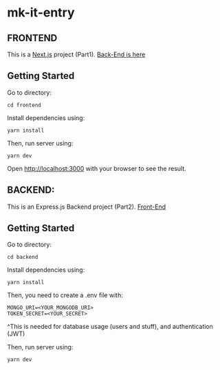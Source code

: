 ﻿# mk-it-entry

## FRONTEND

This is a [Next.js](https://nextjs.org/) project (Part1). [Back-End is here](https://github.com/peteriv9606/mk-entry-be)

## Getting Started

Go to directory:
```
cd frontend
```

Install dependencies using:

```
yarn install
```


Then, run server using:
```
yarn dev
```

Open [http://localhost:3000](http://localhost:3000) with your browser to see the result.



## BACKEND:
 
This is an Express.js Backend project (Part2). [Front-End](https://github.com/peteriv9606/mkit-entry-fe)

## Getting Started

Go to directory:
```
cd backend
```

Install dependencies using:

```
yarn install
```

Then, you need to create a .env file with:
```
MONGO_URI=<YOUR_MONGODB_URI>
TOKEN_SECRET=<YOUR_SECRET>
```

^This is needed for database usage (users and stuff), and authentication (JWT)

Then, run server using:
```
yarn dev
```



